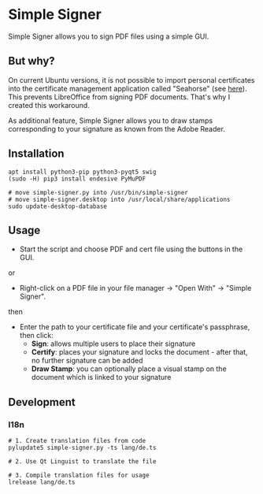 # Simple Signer
Simple Signer allows you to sign PDF files using a simple GUI.

## But why?
On current Ubuntu versions, it is not possible to import personal certificates into the certificate management application called "Seahorse" (see [here](https://gitlab.gnome.org/GNOME/seahorse/-/issues/232)). This prevents LibreOffice from signing PDF documents. That's why I created this workaround.

As additional feature, Simple Signer allows you to draw stamps corresponding to your signature as known from the Adobe Reader.

## Installation
```
apt install python3-pip python3-pyqt5 swig
(sudo -H) pip3 install endesive PyMuPDF

# move simple-signer.py into /usr/bin/simple-signer
# move simple-signer.desktop into /usr/local/share/applications
sudo update-desktop-database
```

## Usage
- Start the script and choose PDF and cert file using the buttons in the GUI.

or

- Right-click on a PDF file in your file manager -> "Open With" -> "Simple Signer".

then

- Enter the path to your certificate file and your certificate's passphrase, then click:
  - **Sign**: allows multiple users to place their signature
  - **Certify**: places your signature and locks the document - after that, no further signature can be added
  - **Draw Stamp**: you can optionally place a visual stamp on the document which is linked to your signature

## Development
### I18n
```
# 1. Create translation files from code
pylupdate5 simple-signer.py -ts lang/de.ts

# 2. Use Qt Linguist to translate the file

# 3. Compile translation files for usage
lrelease lang/de.ts
```
